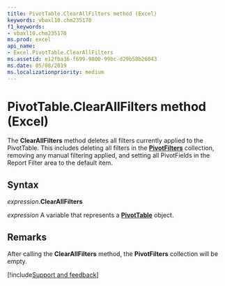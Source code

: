 ```yaml
---
title: PivotTable.ClearAllFilters method (Excel)
keywords: vbaxl10.chm235170
f1_keywords:
- vbaxl10.chm235170
ms.prod: excel
api_name:
- Excel.PivotTable.ClearAllFilters
ms.assetid: e12fba36-f699-9800-99bc-d29b58b26043
ms.date: 05/08/2019
ms.localizationpriority: medium
---
```



# PivotTable.ClearAllFilters method (Excel)

The **ClearAllFilters** method deletes all filters currently applied to the PivotTable. This includes deleting all filters in the **[PivotFilters](excel.pivotfilters.md)** collection, removing any manual filtering applied, and setting all PivotFields in the Report Filter area to the default item.


## Syntax

_expression_.**ClearAllFilters**

_expression_ A variable that represents a **[PivotTable](Excel.PivotTable.md)** object.


## Remarks

After calling the **ClearAllFilters** method, the **PivotFilters** collection will be empty.




[!include[Support and feedback](~/includes/feedback-boilerplate.md)]
